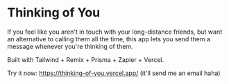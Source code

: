
# Thinking of You

If you feel like you aren't in touch with your long-distance friends, but want an alternative to calling them all the time, this app lets you send them a message whenever you're thinking of them.

Built with Tailwind + Remix + Prisma + Zapier + Vercel.

Try it now: https://thinking-of-you.vercel.app/
(it'll send me an email haha)